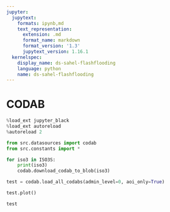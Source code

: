 ```yaml
---
jupyter:
  jupytext:
    formats: ipynb,md
    text_representation:
      extension: .md
      format_name: markdown
      format_version: '1.3'
      jupytext_version: 1.16.1
  kernelspec:
    display_name: ds-sahel-flashflooding
    language: python
    name: ds-sahel-flashflooding
---
```


# CODAB

```python
%load_ext jupyter_black
%load_ext autoreload
%autoreload 2
```

```python
from src.datasources import codab
from src.constants import *
```

```python
for iso3 in ISO3S:
    print(iso3)
    codab.download_codab_to_blob(iso3)
```

```python
test = codab.load_all_codabs(admin_level=0, aoi_only=True)
```

```python
test.plot()
```

```python
test
```

```python

```
